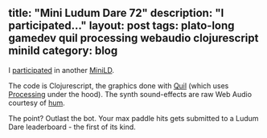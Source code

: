 title: "Mini Ludum Dare 72"
description: "I participated..."
layout: post
tags: plato-long gamedev quil processing webaudio clojurescript minild
category: blog
---

I [participated](https://opyate.github.io/minild72/) in another [MiniLD](http://ludumdare.com/compo/minild-72/?action=preview&uid=82022).

The code is Clojurescript, the graphics done with [Quil](http://quil.info/) (which uses [Processing](http://processing.org/) under the hood). The synth sound-effects are raw Web Audio courtesy of [hum](https://github.com/mathias/hum).

The point? Outlast the bot. Your max paddle hits gets submitted to a Ludum Dare leaderboard - the first of its kind.
